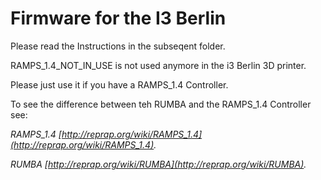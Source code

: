 Firmware for the I3 Berlin
=============

Please read the Instructions in the subseqent folder.

RAMPS_1.4_NOT_IN_USE is not used anymore in the i3 Berlin 3D printer.

Please just use it if you have a RAMPS_1.4 Controller.

To see the difference between teh RUMBA and the RAMPS_1.4 Controller see:

*RAMPS_1.4 [http://reprap.org/wiki/RAMPS_1.4](http://reprap.org/wiki/RAMPS_1.4).*

*RUMBA [http://reprap.org/wiki/RUMBA](http://reprap.org/wiki/RUMBA).*


